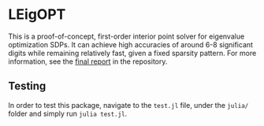 # LEigOPT

This is a proof-of-concept, first-order interior point solver for eigenvalue optimization SDPs. It can
achieve high accuracies of around 6-8 significant digits while remaining
relatively fast, given a fixed sparsity pattern. For more information, see the
[final report](paper/EE_364B_Final_Paper.pdf) in the repository.

## Testing

In order to test this package, navigate to the `test.jl` file, under the `julia/`
folder and simply run `julia test.jl`.